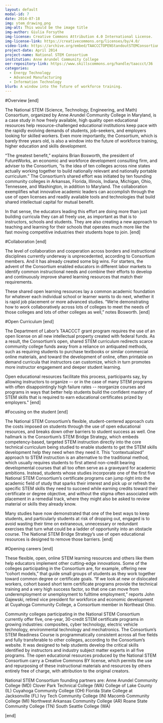 ```yaml
---
layout: default
modal-id: 7
date: 2014-07-18
img: stem_drawing.png
img-alt: This would be the image title
img-author: Giulia Forsythe
img-license: Creative Commons Attribution 4.0 International License.
img-license-link: https://creativecommons.org/licenses/by/4.0/
video-link: https://archive.org/embed/TAACCCTOPENStandoutSTEMConsortium
project-date: April 2014
project-name: National STEM Consortium
institution: Anne Arundel Community College
oer-repository-link: https://www.skillscommons.org/handle/taaccct/36
categories:
  - Energy Technology
  - Advanced Manufacturing
  - Information Technology
blurb: A window into the future of workforce training.
---
```

#Overview
[end]

The National STEM (Science, Technology, Engineering, and Math) Consortium, organized by Anne Arundel Community College in Maryland, is a case study in how freely available, high quality open educational resources help resource-challenged educational institutions keep pace with the rapidly evolving demands of students, job-seekers, and employers looking for skilled workers. Even more importantly, the Consortium, which is barely three years old, is also a window into the future of workforce training, higher education and skills development.

“The greatest benefit,” explains Brian Bosworth, the president of FutureWorks, an economic and workforce development consulting firm, and adviser to the Consortium, “is the idea of ten colleges across nine states actually working together to build nationally relevant and nationally portable curriculum.” The Consortium’s shared effort was initiated by ten founding community colleges in Arkansas, Florida, Illinois, Indiana, Michigan, Ohio, Tennessee, and Washington, in addition to Maryland. The collaboration exemplifies what innovative academic leaders can accomplish through the use of open licenses and readily available tools and technologies that build shared intellectual capital for mutual benefit.

In that sense, the educators leading this effort are doing more than just building curricula they can all freely use, as important as that is to instructors, schools and students. They are also creating a new approach to teaching and learning for their schools that operates much more like the fast moving competitive industries their students hope to join.
[end]

#Collaboration
[end]

The level of collaboration and cooperation across borders and instructional disciplines currently underway is unprecedented, according to Consortium members. And it has already created some big wins. For starters, the advent of the Consortium enabled educators in different labor markets to identify common instructional needs and combine their efforts to develop and continuously improve shared learning resources that match their requirements.

These shared open learning resources lay a common academic foundation for whatever each individual school or learner wants to do next, whether it is rapid job placement or more advanced studies. “We’re demonstrating how to work collaboratively across lots of colleges to meet the needs of those colleges and lots of other colleges as well,” notes Bosworth.
[end]

#Open Curriculum
[end]

The Department of Labor’s TAACCCT grant program requires the use of an open license on all new intellectual property created with federal funds. As a result, the Consortium’s open, shared STEM curriculum redirects scarce community college funds away from a reliance on antiquated methods, such as requiring students to purchase textbooks or similar commercial online materials, and toward the development of online, often printable on demand curricula that instructors can customize, which in turn promotes more instructor engagement and deeper student learning.

Open educational resources facilitate this process, participants say, by allowing instructors to organize -- or in the case of many STEM programs with often disappointingly high failure rates -- reorganize courses and programs in ways that better help students build the confident mastery of STEM skills that is required to earn educational certificates prized by employers."
[end]

#Focusing on the student
[end]

The National STEM Consortium’s flexible, student-centered approach cuts the costs imposed on students through the use of open educational resources, and breaks down other barriers to student success as well. One hallmark is the Consortium’s STEM Bridge Strategy, which embeds competency-based, targeted STEM instruction directly into the core technical curriculum being studied to enable students to get the STEM skills development help they need when they need it. This “contextualized” approach to STEM instruction is an alternative to the traditional method, which usually requires students to first attend non-credit bearing developmental courses that all too often serve as a graveyard for academic ambitions. Instead, students whose studies incorporate one of the first five National STEM   Consortium’s certificate programs can jump right into the academic field of study that sparks their interest and pick up or refresh the specific STEM skills they need to succeed while earning credits toward their certificate or degree objective, and without the stigma often associated with placement in a remedial track, where they might also be asked to review material or skills they already know.

Many studies have now demonstrated that one of the best ways to keep students, and particularly students at risk of dropping out, engaged is to avoid wasting their time on extraneous, unnecessary or redundant exercises that turn what could be a ladder of opportunity into an obstacle course. The National STEM Bridge Strategy’s use of open educational resources is designed to remove those barriers.
[end]

#Opening careers
[end]

These flexible, open, online STEM learning resources and others like them help educators implement other cutting-edge innovations. Some of the colleges participating in the Consortium are, for example, offering new “cohort models,” that guide small groups of students as they work together toward common degree or certificate goals. “If we look at new or dislocated workers, cohort based short term certificate programs provide the technical training and a very high success factor, so that one can move from underemployment or unemployment to fulltime employment,” reports John Gajewski, retired vice president for workforce and economic development at Cuyahoga Community College, a Consortium member in Northeast Ohio.

Community colleges participating in the National STEM Consortium currently offer five, one-year, 30-credit STEM certificate programs in growing industries: composites, cyber technology, electric vehicle technology, environmental technology and mechatronics. The Consortium’s STEM Readiness Course is programmatically consistent across all five fields and fully transferable to other colleges, according to the Consortium’s website. It was designed to help students develop the critical skills identified by instructors and industry subject matter experts in all five programs.  The open educational resources produced by the National STEM Consortium carry a Creative Commons BY license, which permits the use and repurposing of these instructional materials and resources by others entirely free of charge, with attribution to the original creators.

National STEM Consortium founding partners are:
Anne Arundel Community College (MD)
Clover Park Technical College (WA)
College of Lake County (IL)
Cuyahoga Community College (OH)
Florida State College at Jacksonville (FL)
Ivy Tech Community College (IN)
Macomb Community College (MI)
Northwest Arkansas Community College (AR)
Roane State Community College (TN)
South Seattle College (WA)

[end]
